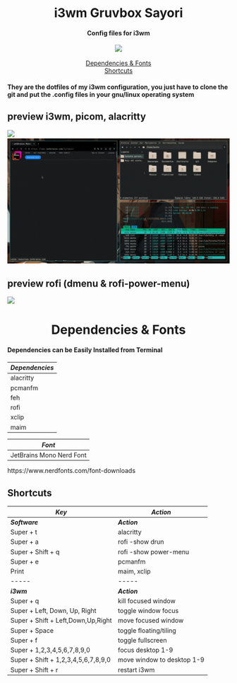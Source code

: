 <h1 align="center">i3wm Gruvbox Sayori</h1>
<h4 align="center">Config files for i3wm</h4>
<p align="center">
<img src="https://sprite.shimejis.xyz/directory/doki-doki-literature-club-sayori-by-childish-n/img/stand_walk1.png">
</p>
<p align="center">
<a href="#dependencies">Dependencies & Fonts</a><br>
<a href="#shortcuts">Shortcuts</a><br>
</p>

<h4><p>They are the dotfiles of my i3wm configuration, you just have to clone the git and put the .config files in your gnu/linux operating system</p></h4>

<p align="center">
<h2>preview i3wm, picom, alacritty</h2>
  <img src="screenshot1.gif">
  <img src="screenshot3.gif">
<h2>preview rofi (dmenu & rofi-power-menu)</h2>
  <img src="screenshot2.gif">
</p>

<a name="dependencies"></a>
<h1 align="center">Dependencies & Fonts</h1>
<h4>Dependencies can be Easily Installed from Terminal</h4>

| ***Dependencies***                   |
| -----                                |
| alacritty                            |
| pcmanfm                              |
| feh                                  |
| rofi                                  |
| xclip                                |
| maim                                 |

| ***Font***                           |
| -----                                |
| JetBrains Mono Nerd Font             |

<p>https://www.nerdfonts.com/font-downloads</p>

<a name="shortcuts"></a>
<h2>Shortcuts</h2>

| ***Key***                            | ***Action***               |
| -----                                | -----                      |
| ***Software***                       | ***Action***               |
| Super + t                            | alacritty                  |
| Super + a                            | rofi -show drun             |
| Super + Shift + q                    | rofi -show power-menu       |
| Super + e                            | pcmanfm                    |
| Print                                | maim, xclip                |
| -----                                | -----                      |
| ***i3wm***                           | ***Action***               |
| Super + q                            | kill focused window        |
| Super + Left, Down, Up, Right        | toggle window focus        |
| Super + Shift + Left,Down,Up,Right   | move focused window        |
| Super + Space                        | toggle floating/tiling      |
| Super + f                            | toggle fullscreen          |
| Super + 1,2,3,4,5,6,7,8,9,0          | focus desktop 1-9          |
| Super + Shift + 1,2,3,4,5,6,7,8,9,0  | move window to desktop 1-9 |
| Super + Shift + r                    | restart i3wm               |
